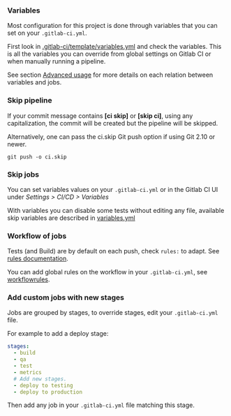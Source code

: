 ### Variables

Most configuration for this project is done through variables that you can set on your `.gitlab-ci.yml`.

First look in [.gitlab-ci/template/variables.yml](https://github.com/rod-higgins/gitlab-ci-drupal/blob/master/.gitlab-ci/template/variables.yml)
and check the variables.
This is all the variables you can override from global settings on Gitlab CI or
when manually running a pipeline.

See section [Advanced usage](https://github.com/rod-higgins/gitlab-ci-drupal/blob/master/docs/advanced-usage.md) for more details on each relation
between variables and jobs.

### Skip pipeline

If your commit message contains **[ci skip]** or **[skip ci]**, using any
capitalization, the commit will be created but the pipeline will be skipped.

Alternatively, one can pass the ci.skip Git push option if using Git 2.10 or newer.

`git push -o ci.skip`

### Skip jobs

You can set variables values on your `.gitlab-ci.yml` or in the Gitlab CI UI
under _Settings > CI/CD > Variables_

With variables you can disable some tests without editing any file, available
skip variables are described in [variables.yml](https://github.com/rod-higgins/gitlab-ci-drupal/blob/master/.gitlab-ci/template/variables.yml)

### Workflow of jobs

Tests (and Build) are by default on each push, check `rules:` to adapt.
See [rules documentation](https://docs.gitlab.com/ee/ci/yaml/#rules).

You can add global rules on the workflow in your `.gitlab-ci.yml`, see [workflowrules](https://docs.gitlab.com/ee/ci/yaml/#workflowrules).

### Add custom jobs with new stages

Jobs are grouped by stages, to override stages, edit your `.gitlab-ci.yml` file.

For example to add a deploy stage:

```yaml
stages:
  - build
  - qa
  - test
  - metrics
  # Add new stages.
  - deploy to testing
  - deploy to production
```

Then add any job in your `.gitlab-ci.yml` file matching this stage.